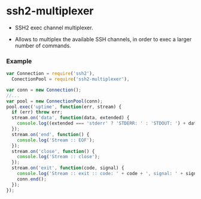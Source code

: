 ssh2-multiplexer
================

* SSH2 exec channel multiplexer.

* Allows to multiplex the available SSH channels, in order to exec a larger number of commands.


### Example

``` js
var Connection = require('ssh2'),
  ConectionPool = require('ssh2-multiplexer'),

var conn = new Connection();
//...
var pool = new ConnectionPool(conn);
pool.exec('uptime', function(err, stream) {
  if (err) throw err;
  stream.on('data', function(data, extended) {
    console.log((extended === 'stderr' ? 'STDERR: ' : 'STDOUT: ') + data);
  });
  stream.on('end', function() {
    console.log('Stream :: EOF');
  });
  stream.on('close', function() {
    console.log('Stream :: close');
  });
  stream.on('exit', function(code, signal) {
    console.log('Stream :: exit :: code: ' + code + ', signal: ' + signal);
    conn.end();
  });
});
```


